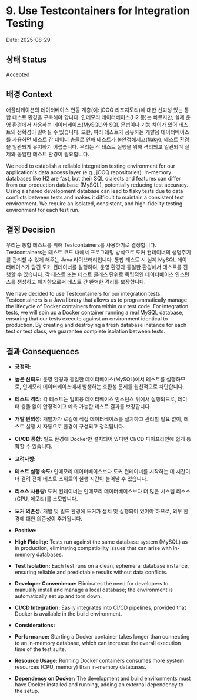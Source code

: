 # 9. Use Testcontainers for Integration Testing

Date: 2025-08-29

## 상태 Status

Accepted

## 배경 Context

애플리케이션의 데이터베이스 연동 계층(예: jOOQ 리포지토리)에 대한 신뢰성 있는 통합 테스트 환경을 구축해야 합니다. 인메모리 데이터베이스(H2 등)는 빠르지만, 실제 운영 환경에서 사용하는 데이터베이스(MySQL)와 SQL 문법이나 기능 차이가 있어 테스트의 정확성이 떨어질 수 있습니다. 또한, 여러 테스트가 공유하는 개발용 데이터베이스를 사용하면 테스트 간 데이터 충돌로 인해 테스트가 불안정해지고(flaky), 테스트 환경을 일관되게 유지하기 어렵습니다. 우리는 각 테스트 실행을 위해 격리되고 일관되며 실제와 동일한 테스트 환경이 필요합니다.

We need to establish a reliable integration testing environment for our application's data access layer (e.g., jOOQ repositories). In-memory databases like H2 are fast, but their SQL dialects and features can differ from our production database (MySQL), potentially reducing test accuracy. Using a shared development database can lead to flaky tests due to data conflicts between tests and makes it difficult to maintain a consistent test environment. We require an isolated, consistent, and high-fidelity testing environment for each test run.

## 결정 Decision

우리는 통합 테스트를 위해 Testcontainers를 사용하기로 결정합니다. Testcontainers는 테스트 코드 내에서 프로그래밍 방식으로 도커 컨테이너의 생명주기를 관리할 수 있게 해주는 Java 라이브러리입니다. 통합 테스트 시 실제 MySQL 데이터베이스가 담긴 도커 컨테이너를 실행하여, 운영 환경과 동일한 환경에서 테스트를 진행할 수 있습니다. 각 테스트 또는 테스트 클래스 단위로 독립적인 데이터베이스 인스턴스를 생성하고 폐기함으로써 테스트 간 완벽한 격리를 보장합니다.

We have decided to use Testcontainers for our integration tests. Testcontainers is a Java library that allows us to programmatically manage the lifecycle of Docker containers from within our test code. For integration tests, we will spin up a Docker container running a real MySQL database, ensuring that our tests execute against an environment identical to production. By creating and destroying a fresh database instance for each test or test class, we guarantee complete isolation between tests.

## 결과 Consequences

- **긍정적:**
- **높은 신뢰도:** 운영 환경과 동일한 데이터베이스(MySQL)에서 테스트를 실행하므로, 인메모리 데이터베이스에서 발생하는 호환성 문제를 원천적으로 차단합니다.
- **테스트 격리:** 각 테스트는 일회용 데이터베이스 인스턴스 위에서 실행되므로, 데이터 충돌 없이 안정적이고 예측 가능한 테스트 결과를 보장합니다.
- **개발 편의성:** 개발자가 로컬에 직접 데이터베이스를 설치하고 관리할 필요 없이, 테스트 실행 시 자동으로 환경이 구성되고 정리됩니다.
- **CI/CD 통합:** 빌드 환경에 Docker만 설치되어 있다면 CI/CD 파이프라인에 쉽게 통합할 수 있습니다.

- **고려사항:**
- **테스트 실행 속도:** 인메모리 데이터베이스보다 도커 컨테이너를 시작하는 데 시간이 더 걸려 전체 테스트 스위트의 실행 시간이 늘어날 수 있습니다.
- **리소스 사용량:** 도커 컨테이너는 인메모리 데이터베이스보다 더 많은 시스템 리소스(CPU, 메모리)를 소모합니다.
- **도커 의존성:** 개발 및 빌드 환경에 도커가 설치 및 실행되어 있어야 하므로, 외부 환경에 대한 의존성이 추가됩니다.

- **Positive:**
- **High Fidelity:** Tests run against the same database system (MySQL) as in production, eliminating compatibility issues that can arise with in-memory databases.
- **Test Isolation:** Each test runs on a clean, ephemeral database instance, ensuring reliable and predictable results without data conflicts.
- **Developer Convenience:** Eliminates the need for developers to manually install and manage a local database; the environment is automatically set up and torn down.
- **CI/CD Integration:** Easily integrates into CI/CD pipelines, provided that Docker is available in the build environment.

- **Considerations:**
- **Performance:** Starting a Docker container takes longer than connecting to an in-memory database, which can increase the overall execution time of the test suite.
- **Resource Usage:** Running Docker containers consumes more system resources (CPU, memory) than in-memory databases.
- **Dependency on Docker:** The development and build environments must have Docker installed and running, adding an external dependency to the setup.
